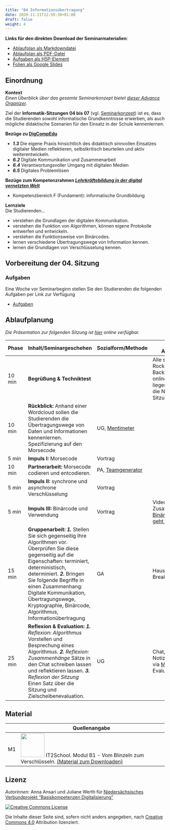 ```yaml
---
title: "04 Informationsübertragung"
date: 2020-11-21T12:59:38+01:00
draft: false
weight: 4
---
```


**Links für den direkten Download der Seminarmaterialien**:
* [Ablaufplan als Markdowndatei](https://raw.githubusercontent.com/Lehrerbildung/BKD-github/main/static/mds/4-InfoÜbertragung.md)
* [Ablaufplan als PDF-Datei](https://github.com/Lehrerbildung/BKD-github/raw/main/content/PDFs/4-InfoÜbertragung.pdf)
* [Aufgaben als H5P-Element](https://github.com/Lehrerbildung/BKD-github/raw/main/content/h5pElemente/4-InfoÜbertragung.h5p)
* [Folien als Google Slides]()



## Einordnung 
**Kontext**   
*Einen Überblick über das gesamte Seminarkonzept bietet [dieser Advance Organizer](https://lehrerbildung.github.io/3_-seminarkonzept/ueberblick/).*

 Ziel der **Informatik-Sitzungen 04 bis 07** (vgl. [Seminarkonzept](https://lehrerbildung.github.io/3_-seminarkonzept/ueberblick/)) ist es, dass die Studierenden sowohl informatische Grundkenntnisse erwerben, als auch mögliche didaktische Szenarien für den Einsatz in der Schule kennenlernen.




**Bezüge zu [DigCompEdu](https://ec.europa.eu/jrc/en/digcompedu)**   
+ ***1.3*** Die eigene Praxis hinsichtlich des didaktisch sinnvollen Einsatzes digitaler Medien reflektieren, selbstkritisch beurteilen und aktiv weiterentwickeln.
+ ***6.2*** Digitale Kommunikation und Zusammenarbeit
+ ***6.4*** Verantwortungsvoller Umgang mit digitalen Medien
+ ***6.5*** Digitales Problemlösen


**Bezüge zum Kompetenzrahmen *[Lehrkräftebildung in der digital vernetzten Welt](http://www.lehrerbildungsverbund-niedersachsen.de/index.php?s=KompetenzrahmenLehrkraeftebildunginderdigitalvernetztenWelt)***   
+  Kompetenzbereich F (Fundament): informatische Grundbildung 

 **Lernziele**   
 Die Studierenden... 
+ verstehen die Grundlagen der digitalen Kommunikation.
+ verstehen die Funktion von Algorithmen, können eigene Protokolle entwerfen und entwickeln.
+ verstehen die Funktionsweise von Binärcodes.
+ lernen verschiedene Übertragungswege von Information kennen.
+ lernen die Grundlagen von Verschlüsselung kennen.




## Vorbereitung der 04. Sitzung
 
### Aufgaben
Eine Woche vor Seminarbeginn stellen Sie den Studierenden die folgenden  Aufgaben per Link zur Verfügung

* [Aufgaben](https://lehrerbildung.github.io/die_lehrveranstaltung_basiskompetenzen_digitalisierung/session4/session4_aufgaben/)



## Ablaufplanung
*Die Präsentation zur folgenden Sitzung ist [hier](https://docs.google.com/presentation/d/1NqjiGLKgyxN7rZCyOGr0JPp2GpRzRjncI89gZacbRz0/edit#slide=id.p) online verfügbar.*

| Phase | Inhalt/Seminargeschehen | Sozialform/Methode | Material & Anmerkungen |
| -------- | -------- | -------- | -------- |
|  10 min |  **Begrüßung & Techniktest** |  |Alle sind bei Rocket.Chat (als Backup) und im BBB online. Stift und Zettel liegen bereit, ebenso die Notizen aus der Sitzungsvorbereitung.  |
| 10 min | **Rückblick:** Anhand einer Wordcloud sollen die Studierenden die Übertragungswege von Daten und Informationen kennenlernen. Spezifizierung auf den Morsecode  |UG, [Mentimeter](https://www.mentimeter.com/)| |
| 5 min  | **Impuls I:**   Morsecode   | Vortrag || 
|  10 min | **Partnerarbeit:** Morsecode codieren und entcodieren.| PA, [Teamgenerator](https://www.jamestease.co.uk/team-generator/) |  |
| 5 min | **Impuls II:** synchrone und asynchrone Verschlüsselung| Vortrag ||
| 5 min | **Impuls III:** Binärcode und Verwendung | Vortrag |Video als Zusatzmaterial [Binärcode lesen so geht es richtig](https://www.youtube.com/watch?v=g4StGSsyMqg) | 
| 15 min | **Gruppenarbeit:** ***1.*** Stellen Sie sich gegenseitig Ihre Algorithmen vor. Überprüfen Sie diese gegenseitig auf die Eigenschaften: terminiert, deterministisch, determiniert. ***2.*** Bringen Sie folgende Begriffe in einen Zusammenhang: Digitale Kommunikation, Übertragungswege, Kryptographie, Binärcode, Algorithmus, Informationübertragung | GA | Hausaufgabe, Breakouträume |
| 25 min | **Reflexion & Evaluation:** ***1.** Reflexion: Algorithmus* Vorstellen und Besprechung eines Algorithmus. ***2.** Reflexion: Zusammenhänge* Sätze in den Chat schreiben lassen und reflektieren lassen. ***3.** Reflexion der Sitzung* Einen Satz über die Sitzung und Zielscheibenevaluation.| UG | Chat, geteilte Notizen, Evaluation via [Mentimeter](https://www.mentimeter.com/), Evaluation via [Oncoo](https://www.oncoo.de/oncoo.php)|

## Material  
|  | Quellenangabe | 
| -------- | -------- | 
| M1     |<a href="https://creativecommons.org/licenses/by-nc-sa/4.0/" target="_top"><img alt="" src="https://legalidadonline.com/wp-content/uploads/2019/04/Atribución-NoComercial-CompartirIgual-CC-BY-NC-SA-4.0.jpg" width="75px" /></a> IT2School. Modul B1 - Vom Blinzeln zum Verschlüsseln. [(Material zum Downloaden)](https://cs.uol.de/s/CdkRCgRtgB8YZ3F?path=%2F2_Basismodule%2FB1_Blinzeln) | 

	
## Lizenz
*Autorinnen:*  Anna Ansari und Juliane Werth für [Niedersächsisches Verbundprojekt “Basiskompetenzen Digitalisierung”](http://www.lehrerbildungsverbund-niedersachsen.de/index.php?s=ProjektBasiskompetenzenDigitalisierung)



<a rel="license" href="http://creativecommons.org/licenses/by/4.0/"><img alt="Creative Commons License" style="border-width:0" src="https://i.creativecommons.org/l/by/4.0/88x31.png" /></a><br/><p>Die Inhalte dieser Seite sind, sofern nicht anders angegeben, nach <a rel="license" href="http://creativecommons.org/licenses/by/4.0/">Creative Commons 4.0</a> Attribution lizenziert.</p>


